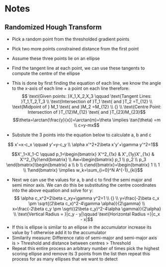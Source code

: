 # Notes
## Randomized Hough Transform
- Pick a random point from the thresholded gradient points
- Pick two more points constrained distance from the first point
-  Assume these three points lie on an ellipse 
- Find the tangent line at each point, we can use these tangents to compute the centre of the ellipse
- This is done by first finding the equation of each line, we know the angle to the x-axis of each line + a point on each line therefore:
$$ \text{Given points: }X_1,X_2,X_3 \qquad \text{Tangent Lines: }T_1,T_2,T_3 \\ \text{Intersection of }T_1 \text{ and }T_2 =T_{12} \\ \text{Midpoint of } M_1 \text{ and }M_2 =M_{12} \\ {} \\ \text{Centre Point: Intersection of }T_{12}M_{12} \text{ and }T_{23}M_{23}$$
$$\theta=\arctan(\frac{y}{x})=\arctan(m)=\theta \implies \tan(\theta) =m \\ c=y-mx$$

- Substute the 3 points into the equation below to calculate a, b and c

$$ x'=x-c_x \qquad y'=y-c_y \\ \alpha x'^2+2\beta x'y'+\gamma y'^2=1$$  

$$X'_1=X_1-C \qquad p_1=\begin{bmatrix} X'^2_{1x} & X'_{1y}X'_{1x} & X'^2_{1y}\end{bmatrix} \\ Aw=\begin{bmatrix} p_1 \\ p_2 \\ p_3 \end{bmatrix}\begin{bmatrix} a \\ b \\ c\end{bmatrix}=\begin{bmatrix} 1 \\ 1 \\ 1\end{bmatrix} \implies w_k=\sum_{i=0}^N A^{-1}_{ki}$$

- Next we can use the values for a, b and c to find the semi major and semi minor axis. We can do this be substituting the centre coordinates into the above equation and solve for y:
$$ \alpha c_x^2+2\beta c_xy+\gamma y^2=1 \\ {} \\ y=\frac{-2\beta c_x \pm \sqrt{(2\beta c_x)^2-4\gamma \alpha}}{2\gamma} \\ x=\frac{-2\beta c_y \pm \sqrt{(2\beta c_y)^2-4\alpha \gamma}}{2\alpha} \\ \text{Vertical Radius = }|c_y - y|\qquad \text{Horizontal Radius =}|c_x - x|$$
- If this is ellipse is similar to an ellipse in the accumulator increase its value by 1 otherwise add it to the accumulator
- Similarity measure: Difference ratio of semi-major and semi-major axis is > Threshold and distance between centres > Threshold
- Repeat this entire process an arbitrary number of times pick the highest scoring ellipse and remove its 3 points from the list then repeat this process for as many ellipses that we want to detect